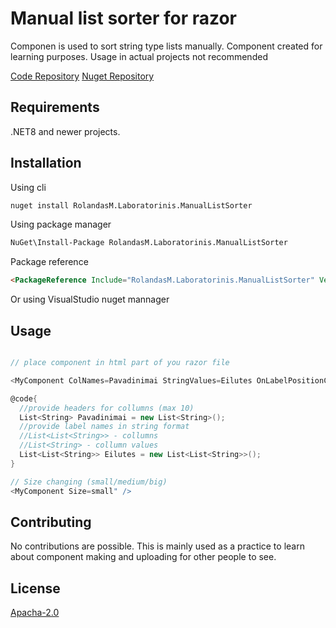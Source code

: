 # Manual list sorter for razor

Componen is used to sort string type lists manually.
Component created for learning purposes. Usage in actual projects not recommended

[Code Repository](https://github.com/Appci11/BlazorComponentCreation)
[Nuget Repository](https://www.nuget.org/packages/RolandasM.Laboratorinis.ManualListSorter#readme-body-tab)

## Requirements
.NET8 and newer projects.

## Installation

Using cli 

```bash
nuget install RolandasM.Laboratorinis.ManualListSorter
```
Using package manager 

```bash
NuGet\Install-Package RolandasM.Laboratorinis.ManualListSorter
```

Package reference

```html
<PackageReference Include="RolandasM.Laboratorinis.ManualListSorter" Version="1.0.0" />
```

Or using VisualStudio nuget mannager

## Usage

```c#

// place component in html part of you razor file

<MyComponent ColNames=Pavadinimai StringValues=Eilutes OnLabelPositionChanged="LabelChanged" />

@code{
  //provide headers for collumns (max 10)
  List<String> Pavadinimai = new List<String>();
  //provide label names in string format
  //List<List<String>> - collumns
  //List<String> - collumn values
  List<List<String>> Eilutes = new List<List<String>>();
}
```
```c#
// Size changing (small/medium/big)
<MyComponent Size=small" />

```

## Contributing

No contributions are possible. This is mainly used as a  practice to learn about component making and uploading for other people to see.

## License

[Apacha-2.0](http://www.apache.org/licenses/LICENSE-2.0 )
